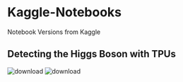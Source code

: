 # Kaggle-Notebooks
 Notebook Versions from Kaggle
## Detecting the Higgs Boson with TPUs
![download](https://github.com/SonuAlex/Kaggle-Notebooks/assets/90763758/4482909e-f1ad-43fd-a82d-e844fd1d28b0)
![download](https://github.com/SonuAlex/Kaggle-Notebooks/assets/90763758/d6e173ea-7db2-48d6-a688-dbb9085742e0)
